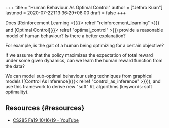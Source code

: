 +++
title = "Human Behaviour As Optimal Control"
author = ["Jethro Kuan"]
lastmod = 2020-07-22T13:36:29+08:00
draft = false
+++

Does [Reinforcement Learning ⭐]({{< relref "reinforcement_learning" >}}) and [Optimal Control]({{< relref "optimal_control" >}}) provide a
reasonable model of human behaviour? Is there a better explanation?

For example, is the gait of a human being optimizing for a certain
objective?

If we assume that the policy maximizes the expectation of total
reward under some given dynamics, can we learn the human reward
function from the data?

We can model sub-optimal behaviour using techniques from graphical
models ([Control As Inference]({{< relref "control_as_inference" >}})), and use this framework to derive new
"soft" RL algorithms (keywords: soft optimality).


## Resources {#resources}

-   [CS285 Fa19 10/16/19 - YouTube](https://www.youtube.com/watch?v=Pei6G8%5F3r8I&list=PLkFD6%5F40KJIwhWJpGazJ9VSj9CFMkb79A&index=13)

